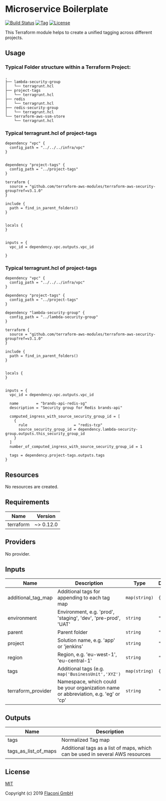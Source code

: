 # Microservice Boilerplate

[![Build Status](https://travis-ci.com/Flaconi/terraform-terraform-project-tags.svg?branch=master)](https://travis-ci.com/Flaconi/terraform-terraform-project-tags)
[![Tag](https://img.shields.io/github/tag/Flaconi/terraform-terraform-project-tags.svg)](https://github.com/Flaconi/terraform-terraform-project-tags/releases)
[![License](https://img.shields.io/badge/license-MIT-blue.svg)](https://opensource.org/licenses/MIT)

This Terraform module helps to create a unified tagging across different projects.

## Usage

### Typical Folder structure within a Terraform Project:
```
.
├── lambda-security-group
│   └── terragrunt.hcl
├── project-tags
│   └── terragrunt.hcl
├── redis
│   └── terragrunt.hcl
├── redis-security-group
│   └── terragrunt.hcl
└── terraform-aws-ssm-store
    └── terragrunt.hcl
```

### Typical terragrunt.hcl of project-tags
```
dependency "vpc" {
  config_path = "../../../infra/vpc"
}


dependency "project-tags" {
  config_path = "../project-tags"
}

terraform {
  source = "github.com/terraform-aws-modules/terraform-aws-security-group?ref=v3.1.0"
}

include {
  path = find_in_parent_folders()
}


locals {
}


inputs = {
  vpc_id = dependency.vpc.outputs.vpc_id

}
```

### Typical terragrunt.hcl of project-tags

```
dependency "vpc" {
  config_path = "../../../infra/vpc"
}

dependency "project-tags" {
  config_path = "../project-tags"
}

dependency "lambda-security-group" {
  config_path = "../lambda-security-group"
}

terraform {
  source = "github.com/terraform-aws-modules/terraform-aws-security-group?ref=v3.1.0"
}

include {
  path = find_in_parent_folders()
}


locals {
}


inputs = {
  vpc_id = dependency.vpc.outputs.vpc_id

  name        = "brands-api-redis-sg"
  description = "Security group for Redis brands-api"

  computed_ingress_with_source_security_group_id = [
    {
      rule                     = "redis-tcp"
      source_security_group_id = dependency.lambda-security-group.outputs.this_security_group_id
    }
  ]
  number_of_computed_ingress_with_source_security_group_id = 1

  tags = dependency.project-tags.outputs.tags
}
```

## Resources

No resources are created.
<!-- BEGINNING OF PRE-COMMIT-TERRAFORM DOCS HOOK -->
## Requirements

| Name | Version |
|------|---------|
| terraform | ~> 0.12.0 |

## Providers

No provider.

## Inputs

| Name | Description | Type | Default | Required |
|------|-------------|------|---------|:--------:|
| additional\_tag\_map | Additional tags for appending to each tag map | `map(string)` | `{}` | no |
| environment | Environment, e.g. 'prod', 'staging', 'dev', 'pre-prod', 'UAT' | `string` | `""` | no |
| parent | Parent folder | `string` | `""` | no |
| project | Solution name, e.g. 'app' or 'jenkins' | `string` | `""` | no |
| region | Region, e.g. 'eu-west-1', 'eu-central-1' | `string` | `""` | no |
| tags | Additional tags (e.g. `map('BusinessUnit','XYZ')` | `map(string)` | `{}` | no |
| terraform\_provider | Namespace, which could be your organization name or abbreviation, e.g. 'eg' or 'cp' | `string` | `""` | no |

## Outputs

| Name | Description |
|------|-------------|
| tags | Normalized Tag map |
| tags\_as\_list\_of\_maps | Additional tags as a list of maps, which can be used in several AWS resources |

<!-- END OF PRE-COMMIT-TERRAFORM DOCS HOOK -->


## License

[MIT](LICENSE)

Copyright (c) 2019 [Flaconi GmbH](https://github.com/Flaconi)
